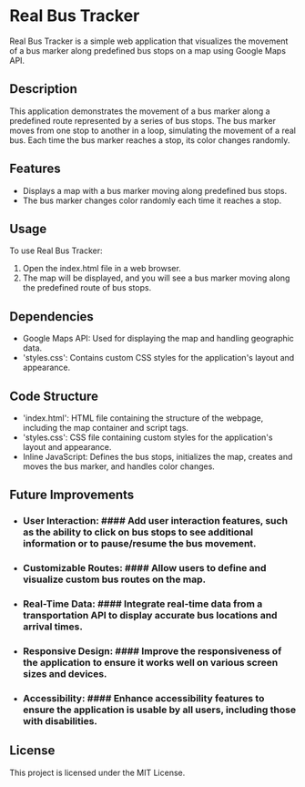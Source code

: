 # Real Bus Tracker

Real Bus Tracker is a simple web application that visualizes the movement of a bus marker along predefined bus stops on a map using Google Maps API.

## Description

This application demonstrates the movement of a bus marker along a predefined route represented by a series of bus stops. The bus marker moves from one stop to another in a loop, simulating the movement of a real bus. Each time the bus marker reaches a stop, its color changes randomly.

## Features

* Displays a map with a bus marker moving along predefined bus stops.
* The bus marker changes color randomly each time it reaches a stop.

## Usage

To use Real Bus Tracker:

1. Open the index.html file in a web browser.
2. The map will be displayed, and you will see a bus marker moving along the predefined route of bus stops.

## Dependencies

* Google Maps API: Used for displaying the map and handling geographic data.
* 'styles.css': Contains custom CSS styles for the application's layout and appearance.

## Code Structure
* 'index.html': HTML file containing the structure of the webpage, including the map container and script tags.
* 'styles.css': CSS file containing custom styles for the application's layout and appearance.
* Inline JavaScript: Defines the bus stops, initializes the map, creates and moves the bus marker, and handles color changes.

## Future Improvements

* ### User Interaction: #### Add user interaction features, such as the ability to click on bus stops to see additional information or to pause/resume the bus movement.
* ### Customizable Routes: #### Allow users to define and visualize custom bus routes on the map.
* ### Real-Time Data: #### Integrate real-time data from a transportation API to display accurate bus locations and arrival times.
* ### Responsive Design: #### Improve the responsiveness of the application to ensure it works well on various screen sizes and devices.
* ### Accessibility: #### Enhance accessibility features to ensure the application is usable by all users, including those with disabilities.

## License

This project is licensed under the MIT License.